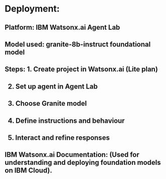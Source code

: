 # **Deployment:**

## 

## Platform: IBM Watsonx.ai Agent Lab 

## Model used: granite-8b-instruct foundational model

## Steps: 1. Create project in Watsonx.ai (Lite plan) 

## &nbsp;      2. Set up agent in Agent Lab 

## &nbsp;      3. Choose Granite model 

## &nbsp;      4. Define instructions and behaviour 

## &nbsp;      5. Interact and refine responses



## IBM Watsonx.ai Documentation: (Used for understanding and deploying foundation models on IBM Cloud).





